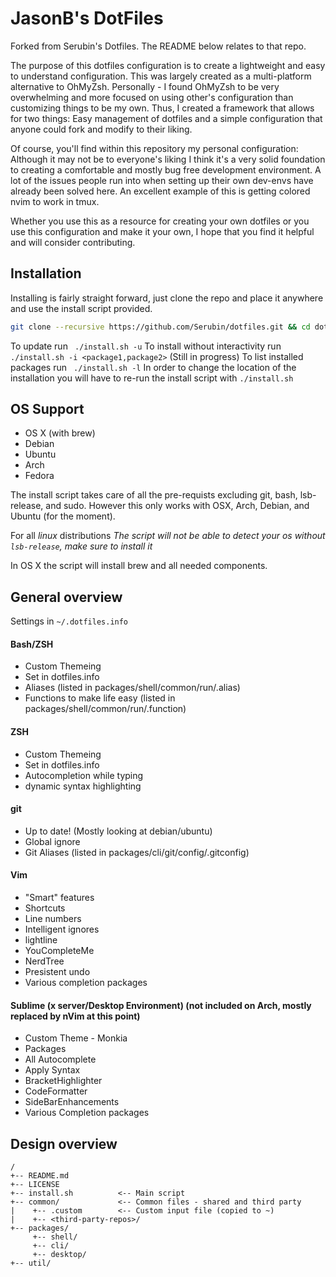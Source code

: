 # JasonB's DotFiles

Forked from Serubin's Dotfiles. The README below relates to that repo.

The purpose of this dotfiles configuration is to create a lightweight and easy to understand configuration. This was largely created as a multi-platform alternative to OhMyZsh. Personally - I found OhMyZsh to be very overwhelming and more focused on using other's configuration than customizing things to be my own. Thus, I created a framework that allows for two things: Easy management of dotfiles and a simple configuration that anyone could fork and modify to their liking.

Of course, you'll find within this repository my personal configuration: Although it may not be to everyone's liking I think it's a very solid foundation to creating a comfortable and mostly bug free development environment. A lot of the issues people run into when setting up their own dev-envs have already been solved here. An excellent example of this is getting colored nvim to work in tmux. 

Whether you use this as a resource for creating your own dotfiles or you use this configuration and make it your own, I hope that you find it helpful and will consider contributing.

## Installation

Installing is fairly straight forward, just clone the repo and place it anywhere and use the install script provided.
```bash
git clone --recursive https://github.com/Serubin/dotfiles.git && cd dotfiles && ./install.sh
```
To update run ``` ./install.sh -u```
To install without interactivity run ``` ./install.sh -i <package1,package2> ``` (Still in progress)
To list installed packages run ``` ./install.sh -l```
In order to change the location of the installation you will have to re-run the install script with ``` ./install.sh ```


## OS Support
* OS X (with brew)
* Debian
* Ubuntu
* Arch
* Fedora

The install script takes care of all the pre-requists excluding git, bash, lsb-release, and sudo. However this only works with OSX, Arch,  Debian, and Ubuntu (for the moment). 

For all *linux* distributions
*The script will not be able to detect your os without ```lsb-release```, make sure to install it*

In OS X the script will install brew and all needed components. 

## General overview

Settings in `~/.dotfiles.info`

#### Bash/ZSH
* Custom Themeing
 * Set in dotfiles.info
*   Aliases (listed in packages/shell/common/run/.alias)
*   Functions to make life easy (listed in packages/shell/common/run/.function) 

#### ZSH
* Custom Themeing
 * Set in dotfiles.info
* Autocompletion while typing
* dynamic syntax highlighting

#### git
* Up to date! (Mostly looking at debian/ubuntu)
* Global ignore
* Git Aliases (listed in packages/cli/git/config/.gitconfig)

#### Vim
* "Smart" features
* Shortcuts
* Line numbers
* Intelligent ignores
* lightline
* YouCompleteMe
* NerdTree
* Presistent undo
* Various completion packages

#### Sublime (x server/Desktop Environment) (not included on Arch, mostly replaced by nVim at this point)
* Custom Theme - Monkia
* Packages
 * All Autocomplete
 * Apply Syntax
 * BracketHighlighter
 * CodeFormatter
 * SideBarEnhancements
 * Various Completion packages

## Design overview

```
/
+-- README.md
+-- LICENSE
+-- install.sh          <-- Main script
+-- common/             <-- Common files - shared and third party
|    +-- .custom        <-- Custom input file (copied to ~)
|    +-- <third-party-repos>/ 
+-- packages/
     +-- shell/
     +-- cli/
     +-- desktop/
+-- util/
```

